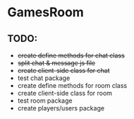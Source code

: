 # GamesRoom

## TODO:
* ~~create define methods for chat class~~
* ~~split chat & message js file~~
* ~~create client-side class for chat~~
* test chat package
* create define methods for room class
* create client-side class for room
* test room package
* create players/users package
